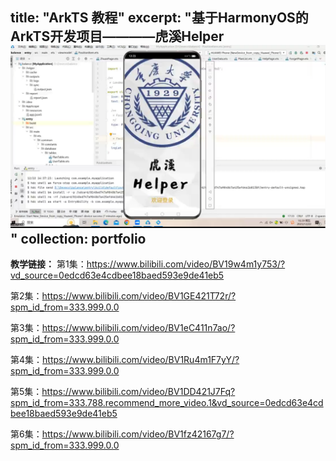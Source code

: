 title: "ArkTS 教程"
excerpt: "基于HarmonyOS的ArkTS开发项目————虎溪Helper<br/><img src='/images/blogs1.png'>"
collection: portfolio
---

**教学链接：**
第1集：https://www.bilibili.com/video/BV19w4m1y753/?vd_source=0edcd63e4cdbee18baed593e9de41eb5

第2集：https://www.bilibili.com/video/BV1GE421T72r/?spm_id_from=333.999.0.0

第3集：https://www.bilibili.com/video/BV1eC411n7ao/?spm_id_from=333.999.0.0

第4集：https://www.bilibili.com/video/BV1Ru4m1F7yY/?spm_id_from=333.999.0.0

第5集：https://www.bilibili.com/video/BV1DD421J7Fq?spm_id_from=333.788.recommend_more_video.1&vd_source=0edcd63e4cdbee18baed593e9de41eb5

第6集：https://www.bilibili.com/video/BV1fz42167g7/?spm_id_from=333.999.0.0
